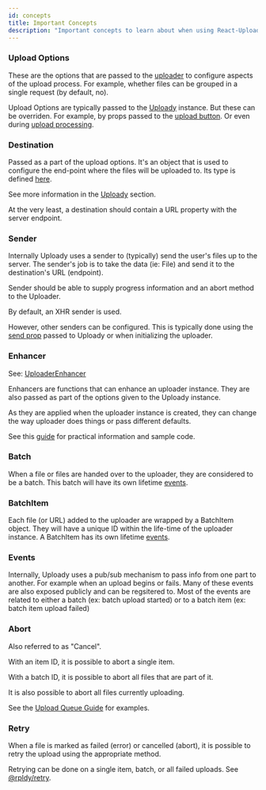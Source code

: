 ```yaml
---
id: concepts
title: Important Concepts
description: "Important concepts to learn about when using React-Uploady. Explains the different entities used in the upload process"
---
```


### Upload Options

These are the options that are passed to the [uploader](../../api/uploader) to configure aspects of the upload process.
For example, whether files can be grouped in a single request (by default, no).

Upload Options are typically passed to the [Uploady](../../api) instance. But these can be overriden. 
For example, by props passed to the [upload button](../../api/components/uploadButton).
Or even during [upload processing](../../guides/DynamicParameters).

### Destination

Passed as a part of the upload options. It's an object that is used to configure the end-point where the files will be uploaded to.
Its type is defined [here](../../api/types/#destination).

See more information in the [Uploady](../../api#props) section.

At the very least, a destination should contain a URL property with the server endpoint.

### Sender

Internally Uploady uses a sender to (typically) send the user's files up to the server.
The sender's job is to take the data (ie: File) and send it to the destination's URL (endpoint).

Sender should be able to supply progress information and an abort method to the Uploader.

By default, an XHR sender is used.

However, other senders can be configured. This is typically done using the [send prop](../../api/types#sendmethod) passed to Uploady
or when initializing the uploader.

### Enhancer

See: [UploaderEnhancer](../../api/types#uploaderenhancer)

Enhancers are functions that can enhance an uploader instance. They are also passed as part of the options given to the Uploady instance.

As they are applied when the uploader instance is created, they can change the way uploader does things or pass different defaults.

See this [guide](../../guides/UploaderEnhancers) for practical information and sample code.

### Batch

When a file or files are handed over to the uploader, they are considered to be a batch.
This batch will have its own lifetime [events](../../api/uploader#batch-events).

### BatchItem

Each file (or URL) added to the uploader are wrapped by a BatchItem object. They will have a unique ID within the life-time of the uploader instance.
A BatchItem has its own lifetime [events](../../api/uploader#batch-item-events).

### Events

Internally, Uploady uses a pub/sub mechanism to pass info from one part to another.
For example when an upload begins or fails. Many of these events are also exposed publicly and can be regsitered to.
Most of the events are related to either a batch (ex: batch upload started) or to a batch item (ex: batch item upload failed) 

### Abort 

Also referred to as "Cancel".

With an item ID, it is possible to abort a single item. 

With a batch ID, it is possible to abort all files that are part of it.

It is also possible to abort all files currently uploading.

See the [Upload Queue Guide](../../guides/UploadQueue) for examples. 

### Retry

When a file is marked as failed (error) or cancelled (abort), it is possible to retry the upload using the appropriate method.

Retrying can be done on a single item, batch, or all failed uploads.
See [@rpldy/retry](../../packages/rpldy-retry).
